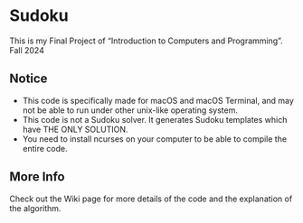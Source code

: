 # Sudoku
This is my Final Project of “Introduction to Computers and Programming”. Fall 2024

## Notice
- This code is specifically made for macOS and macOS Terminal, and may not be able to run under other unix-like operating system.
- This code is not a Sudoku solver. It generates Sudoku templates which have THE ONLY SOLUTION.
- You need to install ncurses on your computer to be able to compile the entire code.

## More Info
Check out the Wiki page for more details of the code and the explanation of the algorithm.
